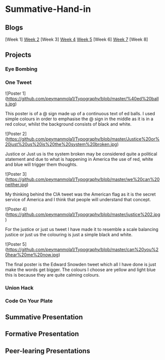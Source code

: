 # Summative-Hand-in

## Blogs
[Week 1]
[Week 2](http://fourthfloor.raveweb.net/pmola/2016/11/29/one-tweet/)
[Week 3]
[Week 4](http://fourthfloor.raveweb.net/pmola/2016/11/29/formative-review/)
[Week 5](http://fourthfloor.raveweb.net/pmola/2016/11/13/presentation-review/)
[Week 6]
[Week 7](http://fourthfloor.raveweb.net/pmola/2016/12/04/code-in-your-plate/)
[Week 8]


## Projects
### Eye Bombing
### One Tweet
![Poster 1] (https://github.com/peymanmola1/Typography/blob/master/%40ed%20balls.jpg)

This poster is of a @ sign made up of a continuous text of ed balls. I used simple colours in order to emphasise the @ sign in the middle as it is in a red colour, whilst the background consists of black and white.

![Poster 2] (https://github.com/peymanmola1/Typography/blob/master/Justice%20or%20just%20us%20is%20the%20system%20broken.jpg)

Justice or Just us is the system broken may be considered quite a political statement and due to what is happening in America the use of red, white and blue will trigger them thoughts.

![Poster 3] (https://github.com/peymanmola1/Typography/blob/master/we%20can%20neither.jpg)

My thinking behind the CIA tweet was the American flag as it is the secret service of America and I think that people will understand that concept.

![Poster 4] (https://github.com/peymanmola1/Typography/blob/master/justice%202.jpg)

For the justice or just us tweet I have made it to resemble a scale balancing justice or just us the colouring is just a simple black and white.

![Poster 5] (https://github.com/peymanmola1/Typography/blob/master/can%20you%20hear%20me%20now.jpg)

The final poster is the Edward Snowden tweet which all I have done is just make the words get bigger. The colours I choose are yellow and light blue this is because they are quite calming colours.

### Union Hack
### Code On Your Plate



## Summative Presentation

## Formative Presentation

## Peer-learing Presentations

